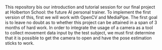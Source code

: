 This repository bis our introduction and tutorial session for our final project at Holberton School: the future AI personal trainer. To implement the first version of this, first we will work with OpenCV and MediaPipe. The first goal is to leave no doubt as to whether this project can be attained in a span of 3 months of hard work. In order to integrate the usage of a camera as a tool to collect movement data input by the test subject, we must first determine that it is possible to get the camera to open and have the pose estimation sticks to work. 